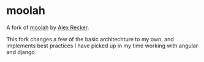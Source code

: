 # moolah

A fork of [moolah](https://github.com/arecker/moolah) by [Alex Recker](http://alexrecker.com/).
 
This fork changes a few of the basic architechture to my own, and implements best practices I have picked
up in my time working with angular and django.


